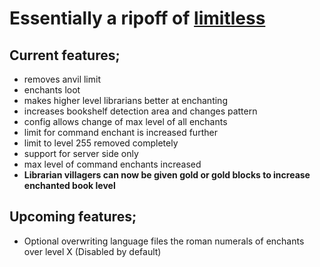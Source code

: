 # Essentially a ripoff of [limitless](https://github.com/user11681/limitless)

## Current features;
 - removes anvil limit
 - enchants loot
 - makes higher level librarians better at enchanting
 - increases bookshelf detection area and changes pattern
 - config allows change of max level of all enchants
 - limit for command enchant is increased further
 - limit to level 255 removed completely
 - support for server side only
 - max level of command enchants increased
 - **Librarian villagers can now be given gold or gold blocks to increase enchanted book level**

## Upcoming features;
 - Optional overwriting language files the roman numerals of enchants over level X (Disabled by default)
